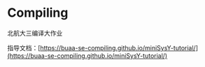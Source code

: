 # Compiling

北航大三编译大作业

指导文档：[https://buaa-se-compiling.github.io/miniSysY-tutorial/](https://buaa-se-compiling.github.io/miniSysY-tutorial/)